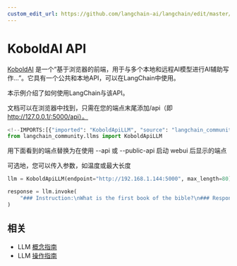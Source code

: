 ```yaml
---
custom_edit_url: https://github.com/langchain-ai/langchain/edit/master/docs/docs/integrations/llms/koboldai.ipynb
---
```

# KoboldAI API

[KoboldAI](https://github.com/KoboldAI/KoboldAI-Client) 是一个“基于浏览器的前端，用于与多个本地和远程AI模型进行AI辅助写作...”。它具有一个公共和本地API，可以在LangChain中使用。

本示例介绍了如何使用LangChain与该API。

文档可以在浏览器中找到，只需在您的端点末尾添加/api（即 http://127.0.0.1/:5000/api）。



```python
<!--IMPORTS:[{"imported": "KoboldApiLLM", "source": "langchain_community.llms", "docs": "https://python.langchain.com/api_reference/community/llms/langchain_community.llms.koboldai.KoboldApiLLM.html", "title": "KoboldAI API"}]-->
from langchain_community.llms import KoboldApiLLM
```

用下面看到的端点替换为在使用 --api 或 --public-api 启动 webui 后显示的端点

可选地，您可以传入参数，如温度或最大长度


```python
llm = KoboldApiLLM(endpoint="http://192.168.1.144:5000", max_length=80)
```


```python
response = llm.invoke(
    "### Instruction:\nWhat is the first book of the bible?\n### Response:"
)
```


## 相关

- LLM [概念指南](/docs/concepts/#llms)
- LLM [操作指南](/docs/how_to/#llms)
